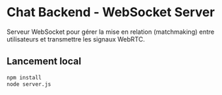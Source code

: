 # Chat Backend - WebSocket Server

Serveur WebSocket pour gérer la mise en relation (matchmaking) entre utilisateurs et transmettre les signaux WebRTC.

## Lancement local

```bash
npm install
node server.js
